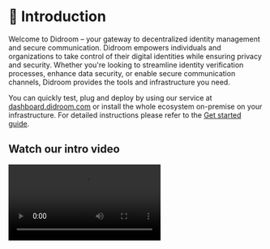 # 📖 Introduction

Welcome to Didroom – your gateway to decentralized identity management and secure communication. Didroom empowers individuals and organizations to take control of their digital identities while ensuring privacy and security.
Whether you're looking to streamline identity verification processes, enhance data security, or enable secure communication channels, Didroom provides the tools and infrastructure you need.

You can quickly test, plug and deploy by using our service at [dashboard.didroom.com](https://dashboard.didroom.com) or install the whole ecosystem on-premise on your infrastructure. For detailed instructions please refer to the [Get started guide](/get_started).

## Watch our intro video

<video controls="controls" src="./DIDroom-V3-setto.mp4" />


## How It Works

Didroom offers a seamless and intuitive experience for managing decentralized identities and secure communication. Here's how it works:

- **Define services and credentials:** Via the Didroom Control Room, users can define services, credentials, and claims services according to their specific requirements.

- **Generate Openid4VCI microservices:** Users can generate Openid4VCI microservices directly from the bloom using the Control Room, simplifying the process of creating and deploying identity verification services.

- **Plug custom business logic:** Didroom allows users to add custom business logic to their applications, tailoring the functionality to meet their unique needs and requirements.

- **Integrate pre-existing microservices:** Users can seamlessly integrate their microservices into their existing systems or applications, enhancing functionality and interoperability.

- **Deploy and control microservices nodes:** Didroom enables users to deploy and control microservices nodes directly from the Control Room, streamlining the deployment and management process.

- **Enhance your business logic with natural language smart contracts (Zencode):** With Didroom, users can enhance their business logic with natural English smart contracts, enabling advanced automation and decision-making capabilities.

- **Whitelabel wallet and verifier apps:** To interact with your services individuals need a wallet app that we provide for whitelabeling. Same a verifier app for indivisuals that want to verify credentials.

## Features

- **Compliance:** Didroom is compliant with industry standards and regulations, including EUDI-ARF, ensuring adherence to data protection laws and regulations.
- **End-to-End encryption:** Secure communication is facilitated through end-to-end encryption, ensuring that messages and data remain private and confidential.
- **Decentralized identity management:** Didroom enables users to create, control, and manage their digital identities in a decentralized manner, eliminating reliance on central authorities.
- **Customizable and extensible:** Didroom is highly customizable and extensible, allowing organizations to tailor the platform to their specific needs and integrate with existing systems seamlessly.

## Integration and flexibility

Didroom is designed to be seamlessly integrated into third-party solutions and environments. Its modular architecture allows for easy integration with existing microservices or other identity management systems. Whether you need to use Didroom as a standalone solution or integrate it into your existing infrastructure, Didroom provides the flexibility and adaptability you need.

## Architectural overview

The Didroom ecosystem consists of a modular architecture comprising core technologies and components

- **Core Technologies:**
  > [!NOTE] 📑
  > For detailed description of each component please refer to [🏗️ Core Technologies](/core-technologies)

1.  Zenroom
1.  Slangroom
1.  No-code-room
1.  Dyne.org Decentralized Identifiers (DID) Service

these provide the foundational elements for identity management and cryptographic operations.

- **Components:**

> [!NOTE] 📑
> For detailed description of each component please refer to [💡 The Solution](/solution)

1.  Didroom Control Room / Dashboard
1.  Didroom Microservices
1.  Wallet Holder App
1.  Verifier App

there offer user interfaces and functionalities for managing identities, communication, and verification.

## Let's start!

Sure, let's [🏁 Get started](/get_started)!
